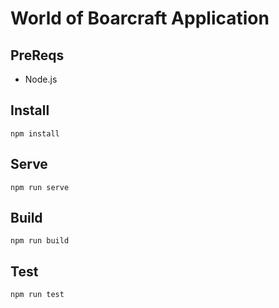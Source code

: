 # World of Boarcraft Application

## PreReqs

* Node.js

## Install
`npm install`

## Serve
`npm run serve`

## Build
`npm run build`

## Test
`npm run test`


